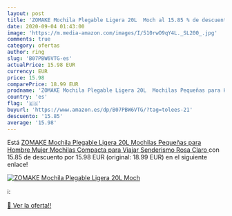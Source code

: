 ```yaml
---
layout: post
title: 'ZOMAKE Mochila Plegable Ligera 20L  Moch al 15.85 % de descuento'
date: 2020-09-04 01:43:00
image: 'https://m.media-amazon.com/images/I/510rwO9qY4L._SL200_.jpg'
comments: true
category: ofertas
author: ring
slug: 'B07PBW6VTG-es'
actualPrice: 15.98 EUR
currency: EUR
price: 15.98
comparePrice: 18.99 EUR
prodname: 'ZOMAKE Mochila Plegable Ligera 20L  Mochilas Pequeñas para Hombre Mujer  Mochilas Compacta para Viajar Senderismo Rosa Claro '
country: 'es'
flag: '🇪🇸'
buyurl: 'https://www.amazon.es/dp/B07PBW6VTG/?tag=tolees-21'
descuento: '15.85'
average: '15.98'
---
```


Está [ZOMAKE Mochila Plegable Ligera 20L  Mochilas Pequeñas para Hombre Mujer  Mochilas Compacta para Viajar Senderismo Rosa Claro ](https://www.amazon.es/dp/B07PBW6VTG/?tag=tolees-21) con 15.85 de descuento por 15.98 EUR (original: 18.99 EUR) en el siguiente enlace!

[![ZOMAKE Mochila Plegable Ligera 20L  Moch](https://m.media-amazon.com/images/I/510rwO9qY4L._SL200_.jpg)](https://www.amazon.es/dp/B07PBW6VTG/?tag=tolees-21)

ℹ️:


[🛒 Ver la oferta!!](https://www.amazon.es/dp/B07PBW6VTG/?tag=tolees-21)
